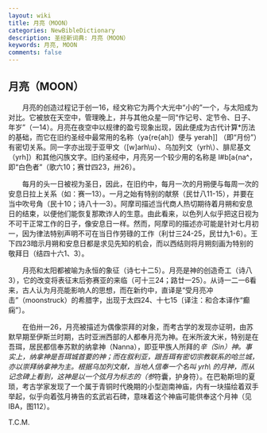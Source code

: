```yaml
---
layout: wiki
title: 月亮（MOON）
categories: NewBibleDictionary
description: 圣经新词典: 月亮（MOON）
keywords: 月亮, MOON
comments: false
---
```


## 月亮（MOON）

　　月亮的创造过程记于创一16，经文称它为两个大光中“小的”一个，与太阳成为对比。它被放在天空中，管理晚上，并与其他众星一同“作记号、定节令、日子、年岁”（一14）。月亮在夜空中以规律的盈亏现象出现，因此便成为古代计算*历法的基础，而它在旧约圣经中最常用的名称（ya{re{ah]）便与 yerah]] （即“月份”）有密切关系。同一字亦出现于亚甲文（[w]arh\u）、乌加列文（yrh\）、腓尼基文（yrh]）和其他闪族文字。旧约圣经中，月亮另一个较少用的名称是 l#b[a{na^，即“白色者”（歌六10；赛廿四23，卅26）。

　　每月的头一日被视为圣日，因此，在旧约中，每月一次的月朔便与每周一次的安息日拉上关系（如：赛一13）。一月之始有特别的献祭（民廿八11-15），并要在当中吹号角（民十10；诗八十一3）。阿摩司描述当代商人热切期待着月朔和安息日的结束，以便他们能恢复那欺诈人的生意。由此看来，以色列人似乎把这日视为不可干正常工作的日子，像安息日一样。然而，阿摩司的描述亦可能是针对七月初一，因为律法特别声明不可在当日作劳碌的工作（利廿三24-25，民廿九1-6）。王下四23暗示月朔和安息日都是求见先知的机会，而以西结则将月朔刻画为特别的敬拜日（结四十六1、3）。

　　月亮和太阳都被喻为永恒的象征（诗七十二5）。月亮是神的创造奇工（诗八3），它的改变将表征末后弥赛亚的来临（可十三24；路廿一25）。从诗一二一6看来，古人认为月亮能影响人的思想，而在新约中，直译是“受月亮冲击”（moonstruck）的希腊字，出现于太四24、十七15〔译注：和合本译作“癫痫”〕。

　　在伯卅一26，月亮被描述为偶像崇拜的对象，而考古学的发现亦证明，由苏默早期至伊斯兰时期，古时亚洲西部的人都奉月亮为神。在米所波大米，特别是在吾珥，居民都信奉苏默的纳拿神（Nanna），即亚甲族人所拜的*辛（Sin）神。事实上，纳拿神是吾珥城首要的神；而在叙利亚，跟吾珥有密切宗教联系的哈兰城，亦以崇拜纳拿神为主。根据乌加列文献，当地人信奉一个名叫 yrh\ 的月神，而从记念碑上看到，这神是以一个弦月为标志的（参*符囊，护身符）。在巴勒斯坦的夏琐，考古学家发现了一个属于青铜时代晚期的小型迦南神庙，内有一块描绘着双手举起，似乎向着弦月祷告的玄武岩石碑，意味着这个神庙可能供奉这个月神（见 IBA，图112）。

T.C.M.








